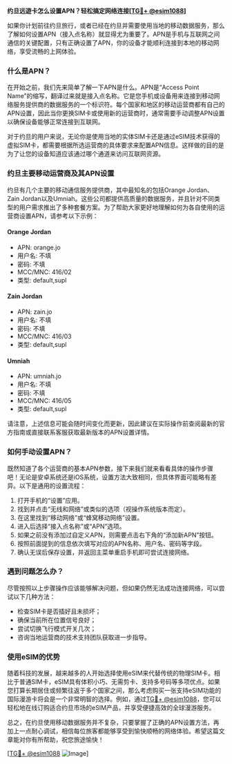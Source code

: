 **约旦远遊卡怎么设置APN？轻松搞定网络连接[[TG💪+ @esim1088](https://t.me/s/esim1088)]**

如果你计划前往约旦旅行，或者已经在约旦并需要使用当地的移动数据服务，那么了解如何设置APN（接入点名称）就显得尤为重要了。APN是手机与互联网之间通信的关键配置，只有正确设置了APN，你的设备才能顺利连接到本地的移动网络，享受流畅的上网体验。

### 什么是APN？

在开始之前，我们先来简单了解一下APN是什么。APN是“Access Point Name”的缩写，翻译过来就是接入点名称。它是您手机或设备用来连接到移动网络服务提供商的数据服务的一个标识符。每个国家和地区的移动运营商都有自己的APN设置，因此当你更换SIM卡或使用新的运营商时，通常需要手动调整APN设置以确保设备能够正常连接到互联网。

对于约旦的用户来说，无论你是使用当地的实体SIM卡还是通过eSIM技术获得的虚拟SIM卡，都需要根据所选运营商的具体要求来配置APN信息。这样做的目的是为了让您的设备知道应该通过哪个通道来访问互联网资源。

### 约旦主要移动运营商及其APN设置

约旦有几个主要的移动通信服务提供商，其中最知名的包括Orange Jordan、Zain Jordan以及Umniah。这些公司都提供高质量的数据服务，并且针对不同类型的用户需求推出了多种套餐方案。为了帮助大家更好地理解如何为各自使用的运营商设置APN，请参考以下示例：

#### Orange Jordan
- APN: orange.jo
- 用户名: 不填
- 密码: 不填
- MCC/MNC: 416/02
- 类型: default,supl

#### Zain Jordan
- APN: zain.jo
- 用户名: 不填
- 密码: 不填
- MCC/MNC: 416/03
- 类型: default,supl

#### Umniah
- APN: umniah.jo
- 用户名: 不填
- 密码: 不填
- MCC/MNC: 416/05
- 类型: default,supl

请注意，上述信息可能会随时间变化而更新，因此建议在实际操作前查阅最新的官方指南或直接联系客服获取最新版本的APN设置详情。

### 如何手动设置APN？

既然知道了各个运营商的基本APN参数，接下来我们就来看看具体的操作步骤吧！无论是安卓系统还是iOS系统，设置方法大致相同，但具体界面可能略有差异。以下是通用的设置流程：

1. 打开手机的“设置”应用。
2. 找到并点击“无线和网络”或类似的选项（视操作系统版本而定）。
3. 在这里找到“移动网络”或“蜂窝移动网络”设置。
4. 进入后选择“接入点名称”或“APN”选项。
5. 如果之前没有添加过自定义APN，则需要点击右下角的“添加新APN”按钮。
6. 按照前面提到的信息依次填写对应的APN名称、用户名、密码等字段。
7. 确认无误后保存设置，并返回主菜单重启手机即可尝试连接网络。

### 遇到问题怎么办？

尽管按照以上步骤操作应该能够解决问题，但如果仍然无法成功连接网络，可以尝试以下几种方法：
- 检查SIM卡是否插好且未损坏；
- 确保当前所在位置信号良好；
- 尝试切换飞行模式开关几次；
- 咨询当地运营商的技术支持团队获取进一步指导。

### 使用eSIM的优势

随着科技的发展，越来越多的人开始选择使用eSIM来代替传统的物理SIM卡。相比于普通SIM卡，eSIM具有体积小巧、无需剪卡、支持多号码等多项优点。如果您打算长期居住或频繁往返于多个国家之间，那么考虑购买一张支持eSIM功能的国际漫游卡将会是一个非常明智的选择。例如，通过[TG💪+ @esim1088](https://t.me/s/esim1088)，您可以轻松地在线订购适合约旦市场的eSIM产品，并享受便捷高效的全球漫游服务。

总之，在约旦使用移动数据服务并不复杂，只要掌握了正确的APN设置方法，再加上一点耐心调试，相信每位旅客都能够享受到愉快顺畅的网络体验。希望这篇文章能对你有所帮助，祝您旅途愉快！

[[TG💪+ @esim1088](https://t.me/s/esim1088) ![Image](https://i.postimg.cc/4NQfJmqS/Snipaste-2025-05-13-00-14-12.png)]